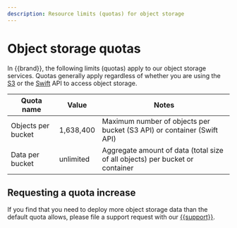 ```yaml
---
description: Resource limits (quotas) for object storage
---
```

# Object storage quotas

In {{brand}}, the following limits (quotas) apply to our object storage services.
Quotas generally apply regardless of whether you are using the [S3](../../howto/object-storage/s3/index.md) or the [Swift](../../howto/object-storage/swift/index.md) API to access object storage.

| Quota name         | Value     | Notes                                                                                                                                     |
| -------------      | --------- | ---------------------                                                                                                                     |
| Objects per bucket | 1,638,400 | Maximum number of objects per bucket (S3 API) or container (Swift API)                                                                    |
| Data per bucket    | unlimited | Aggregate amount of data (total size of all objects) per bucket or container                                                              |

## Requesting a quota increase

If you find that you need to deploy more object storage data than the default quota allows, please file a support request with our [{{support}}](https://{{support_domain}}/servicedesk).
